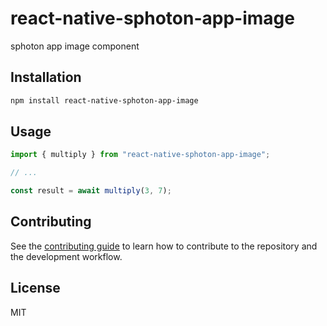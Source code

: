 # react-native-sphoton-app-image

sphoton app image component

## Installation

```sh
npm install react-native-sphoton-app-image
```

## Usage

```js
import { multiply } from "react-native-sphoton-app-image";

// ...

const result = await multiply(3, 7);
```

## Contributing

See the [contributing guide](CONTRIBUTING.md) to learn how to contribute to the repository and the development workflow.

## License

MIT
